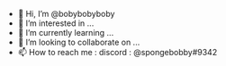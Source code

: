 - 👋 Hi, I’m @bobybobyboby
- 👀 I’m interested in ...
- 🌱 I’m currently learning ...
- 💞️ I’m looking to collaborate on ...
- 📫 How to reach me : discord : @spongebobby#9342

<!---
bobybobyboby/bobybobyboby is a ✨ special ✨ repository because its `README.md` (this file) appears on your GitHub profile.
You can click the Preview link to take a look at your changes.
--->
